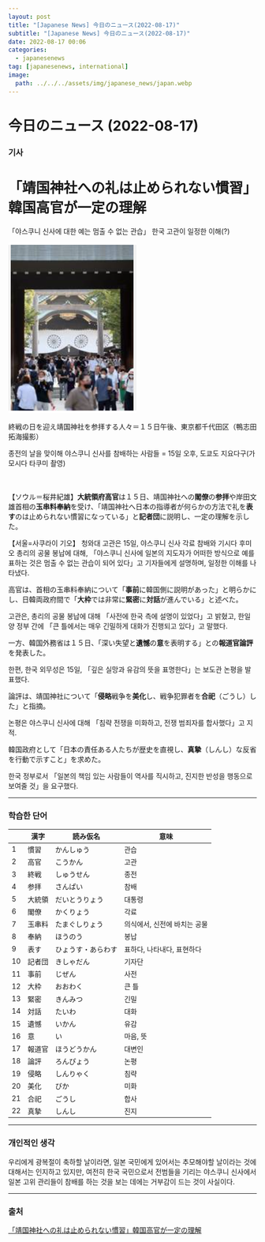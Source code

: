 ```yaml
---
layout: post
title: "[Japanese News] 今日のニュース(2022-08-17)"
subtitle: "[Japanese News] 今日のニュース(2022-08-17)"
date: 2022-08-17 00:06
categories:
  - japanesenews
tag: [japanesenews, international]
image:
  path: ../../../assets/img/japanese_news/japan.webp
---
```


# 今日のニュース (2022-08-17)

### 기사

# **「靖国神社への礼は止められない慣習」韓国高官が一定の理解**

「야스쿠니 신사에 대한 예는 멈출 수 없는 관습」 한국 고관이 일정한 이해(?)

![yasukuni-shrine.png](../../assets/img/japanese_news/2022-08-17-jn-news/yasukuni-shrine.png)

終戦の日を迎え靖国神社を参拝する人々＝１５日午後、東京都千代田区（鴨志田拓海撮影）

종전의 날을 맞이해 야스쿠니 신사를 참배하는 사람들 = 15일 오후, 도쿄도 지요다구(가모시다 타쿠미 촬영) <br><br><br>

【ソウル＝桜井紀雄】**大統領府高官**は１５日、靖国神社への**閣僚**の**参拝**や岸田文雄首相の**玉串料奉納**を受け、「靖国神社へ日本の指導者が何らかの方法で礼を**表す**のは止められない慣習になっている」と**記者団**に説明し、一定の理解を示した。

【서울=사쿠라이 기오】 청와대 고관은 15일, 야스쿠니 신사 각료 참배와 기시다 후미오 총리의 공물 봉납에 대해, 「야스쿠니 신사에 일본의 지도자가 어떠한 방식으로 예를 표하는 것은 멈출 수 없는 관습이 되어 있다」고 기자들에게 설명하며, 일정한 이해를 나타냈다.

高官は、首相の玉串料奉納について「**事前**に韓国側に説明があった」と明らかにし、日韓両政府間で「**大枠**では非常に**緊密**に**対話**が進んでいる」と述べた。

고관은, 총리의 공물 봉납에 대해 「사전에 한국 측에 설명이 있었다」고 밝혔고, 한일 양 정부 간에 「큰 틀에서는 매우 긴밀하게 대화가 진행되고 있다」고 말했다.

一方、韓国外務省は１５日、「深い失望と**遺憾**の**意**を表明する」との**報道官論評**を発表した。

한편, 한국 외무성은 15일, 「깊은 실망과 유감의 뜻을 표명한다」는 보도관 논평을 발표했다.

論評は、靖国神社について「**侵略**戦争を**美化**し、戦争犯罪者を**合祀**（ごうし）した」と指摘。

논평은 야스쿠니 신사에 대해 「침략 전쟁을 미화하고, 전쟁 범죄자를 합사했다」고 지적.

韓国政府として「日本の責任ある人たちが歴史を直視し、**真摯**（しんし）な反省を行動で示すこと」を求めた。

한국 정부로서 「일본의 책임 있는 사람들이 역사를 직시하고, 진지한 반성을 행동으로 보여줄 것」을 요구했다.

---

### 학습한 단어

|  | 漢字 | 読み仮名 | 意味 |
| --- | --- | --- | --- |
| 1 | 慣習 | かんしゅう | 관습 |
| 2 | 高官 | こうかん | 고관 |
| 3 | 終戦 | しゅうせん | 종전 |
| 4 | 参拝 | さんぱい | 참배 |
| 5 | 大統領 | だいとうりょう | 대통령 |
| 6 | 閣僚 | かくりょう | 각료 |
| 7 | 玉串料 | たまぐしりょう | 의식에서, 신전에 바치는 공물 |
| 8 | 奉納 | ほうのう | 봉납 |
| 9 | 表す | ひょうす・あらわす | 표하다, 나타내다, 표현하다 |
| 10 | 記者団 | きしゃだん | 기자단 |
| 11 | 事前 | じぜん | 사전 |
| 12 | 大枠 | おおわく | 큰 틀 |
| 13 | 緊密 | きんみつ | 긴밀 |
| 14 | 対話 | たいわ | 대화 |
| 15 | 遺憾 | いかん | 유감 |
| 16 | 意 | い | 마음, 뜻 |
| 17 | 報道官 | ほうどうかん | 대변인 |
| 18 | 論評 | ろんぴょう | 논평 |
| 19 | 侵略 | しんりゃく | 침략 |
| 20 | 美化 | びか | 미화 |
| 21 | 合祀 | ごうし | 합사 |
| 22 | 真摯 | しんし | 진지 |

---

### 개인적인 생각

우리에게 광복절이 축하할 날이라면, 일본 국민에게 있어서는 추모해야할 날이라는 것에 대해서는 인지하고 있지만, 여전히 한국 국민으로서 전범들을 기리는 야스쿠니 신사에서 일본 고위 관리들이 참배를 하는 것을 보는 데에는 거부감이 드는 것이 사실이다.

---

### 출처

[「靖国神社への礼は止められない慣習」韓国高官が一定の理解](https://www.iza.ne.jp/article/20220815-HV2FI35J7RPNHD6OEOC6KBYH4Q/)